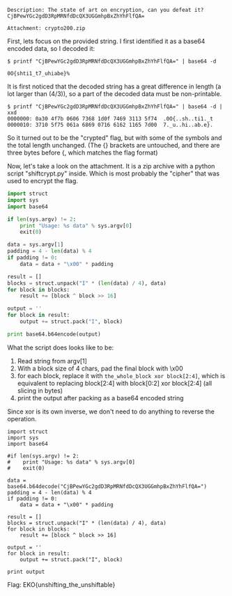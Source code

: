 ``````
Description: The state of art on encryption, can you defeat it?
CjBPewYGc2gdD3RpMRNfdDcQX3UGGmhpBxZhYhFlfQA=

Attachment: crypto200.zip
``````

First, lets focus on the provided string. I first identified it as a base64 encoded data, so I decoded it:

```
$ printf "CjBPewYGc2gdD3RpMRNfdDcQX3UGGmhpBxZhYhFlfQA=" | base64 -d

0O{shti1_t7_uhiabe}%
```

It is first noticed that the decoded string has a great difference in length (a lot larger than (4/3)), so a part of the decoded data must be non-printable.

```
$ printf "CjBPewYGc2gdD3RpMRNfdDcQX3UGGmhpBxZhYhFlfQA=" | base64 -d | xxd
0000000: 0a30 4f7b 0606 7368 1d0f 7469 3113 5f74  .0O{..sh..ti1._t
0000010: 3710 5f75 061a 6869 0716 6162 1165 7d00  7._u..hi..ab.e}.
```

So it turned out to be the "crypted" flag, but with some of the symbols and the total length unchanged.
(The {} brackets are untouched, and there are three bytes before {, which matches the flag format)

Now, let's take a look on the attachment. It is a zip archive with a python script "shiftcrypt.py" inside.
Which is most probably the "cipher" that was used to encrypt the flag.

```python
import struct
import sys
import base64

if len(sys.argv) != 2:
    print "Usage: %s data" % sys.argv[0]
    exit(0)

data = sys.argv[1]
padding = 4 - len(data) % 4
if padding != 0:
    data = data + "\x00" * padding

result = []
blocks = struct.unpack("I" * (len(data) / 4), data)
for block in blocks:
    result += [block ^ block >> 16]

output = ''
for block in result:
    output += struct.pack("I", block)

print base64.b64encode(output)
```

What the script does looks like to be:

1. Read string from argv[1]
3. With a block size of 4 chars, pad the final block with \x00
3. for each block, replace it with `the_whole_block xor block[2:4]`, which is equivalent to replacing block[2:4] with block[0:2] xor block[2:4] (all slicing in bytes)
7. print the output after packing as a base64 encoded string

Since xor is its own inverse, we don't need to do anything to reverse the operation.

```
import struct
import sys
import base64

#if len(sys.argv) != 2:
#    print "Usage: %s data" % sys.argv[0]
#    exit(0)

data = base64.b64decode("CjBPewYGc2gdD3RpMRNfdDcQX3UGGmhpBxZhYhFlfQA=")
padding = 4 - len(data) % 4
if padding != 0:
    data = data + "\x00" * padding

result = []
blocks = struct.unpack("I" * (len(data) / 4), data)
for block in blocks:
    result += [block ^ block >> 16]

output = ''
for block in result:
    output += struct.pack("I", block)

print output
```

Flag: EKO{unshifting_the_unshiftable}
